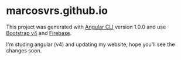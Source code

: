 # marcosvrs.github.io

This project was generated with [Angular CLI](https://github.com/angular/angular-cli) version 1.0.0 and use [Bootstrap v4](http://v4-alpha.getbootstrap.com/) and [Firebase](https://firebase.google.com/).

I'm studing angular (v4) and updating my website, hope you'll see the changes soon.